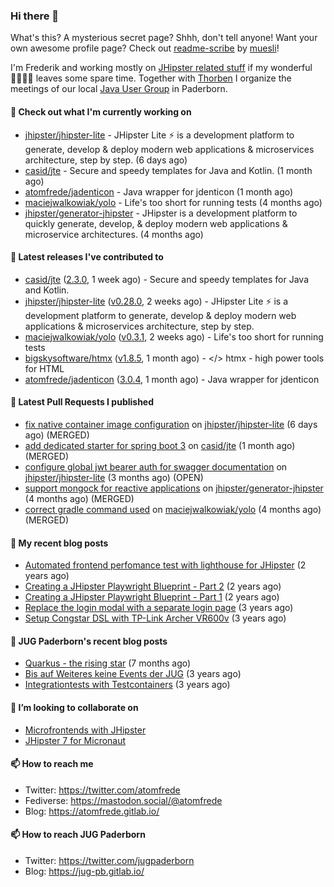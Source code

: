 ### Hi there 👋

What's this? A mysterious secret page? Shhh, don't tell anyone!
Want your own awesome profile page? Check out [readme-scribe](https://github.com/muesli/readme-scribe) by [muesli](https://github.com/muesli)!

I'm Frederik and working mostly on [JHipster related stuff](https://github.com/jhipster/) if my wonderful 👨‍👩‍👧‍👦 leaves some spare time.
Together with [Thorben](https://github.com/thjanssen) I organize the meetings of our local [Java User Group](https://github.com/jugpaderborn) in Paderborn.

#### 👷 Check out what I'm currently working on

- [jhipster/jhipster-lite](https://github.com/jhipster/jhipster-lite) - JHipster Lite ⚡ is a development platform to generate, develop &amp; deploy modern web applications &amp; microservices architecture, step by step. (6 days ago)
- [casid/jte](https://github.com/casid/jte) - Secure and speedy templates for Java and Kotlin. (1 month ago)
- [atomfrede/jadenticon](https://github.com/atomfrede/jadenticon) - Java wrapper for jdenticon (1 month ago)
- [maciejwalkowiak/yolo](https://github.com/maciejwalkowiak/yolo) - Life&#39;s too short for running tests (4 months ago)
- [jhipster/generator-jhipster](https://github.com/jhipster/generator-jhipster) - JHipster is a development platform to quickly generate, develop, &amp; deploy modern web applications &amp; microservice architectures. (4 months ago)

#### 🔭 Latest releases I've contributed to

- [casid/jte](https://github.com/casid/jte) ([2.3.0](https://github.com/casid/jte/releases/tag/2.3.0), 1 week ago) - Secure and speedy templates for Java and Kotlin.
- [jhipster/jhipster-lite](https://github.com/jhipster/jhipster-lite) ([v0.28.0](https://github.com/jhipster/jhipster-lite/releases/tag/v0.28.0), 2 weeks ago) - JHipster Lite ⚡ is a development platform to generate, develop &amp; deploy modern web applications &amp; microservices architecture, step by step.
- [maciejwalkowiak/yolo](https://github.com/maciejwalkowiak/yolo) ([v0.3.1](https://github.com/maciejwalkowiak/yolo/releases/tag/v0.3.1), 2 weeks ago) - Life&#39;s too short for running tests
- [bigskysoftware/htmx](https://github.com/bigskysoftware/htmx) ([v1.8.5](https://github.com/bigskysoftware/htmx/releases/tag/v1.8.5), 1 month ago) - &lt;/&gt; htmx - high power tools for HTML
- [atomfrede/jadenticon](https://github.com/atomfrede/jadenticon) ([3.0.4](https://github.com/atomfrede/jadenticon/releases/tag/3.0.4), 1 month ago) - Java wrapper for jdenticon

#### 🔨 Latest Pull Requests I published

- [fix native container image configuration](https://github.com/jhipster/jhipster-lite/pull/5544) on [jhipster/jhipster-lite](https://github.com/jhipster/jhipster-lite) (6 days ago) (MERGED)
- [add dedicated starter for spring boot 3](https://github.com/casid/jte/pull/195) on [casid/jte](https://github.com/casid/jte) (1 month ago) (MERGED)
- [configure global jwt bearer auth for swagger documentation](https://github.com/jhipster/jhipster-lite/pull/4366) on [jhipster/jhipster-lite](https://github.com/jhipster/jhipster-lite) (3 months ago) (OPEN)
- [support mongock for reactive applications](https://github.com/jhipster/generator-jhipster/pull/20241) on [jhipster/generator-jhipster](https://github.com/jhipster/generator-jhipster) (4 months ago) (MERGED)
- [correct gradle command used](https://github.com/maciejwalkowiak/yolo/pull/8) on [maciejwalkowiak/yolo](https://github.com/maciejwalkowiak/yolo) (4 months ago) (MERGED)

#### 📜 My recent blog posts

- [Automated frontend perfomance test with lighthouse for JHipster](https://atomfrede.gitlab.io/2021/04/automated-frontend-perfomance-test-with-lighthouse-for-jhipster/) (2 years ago)
- [Creating a JHipster Playwright Blueprint - Part 2](https://atomfrede.gitlab.io/2021/03/creating-a-jhipster-playwright-blueprint-part-2/) (2 years ago)
- [Creating a JHipster Playwright Blueprint - Part 1](https://atomfrede.gitlab.io/2021/03/creating-a-jhipster-playwright-blueprint-part-1/) (2 years ago)
- [Replace the login modal with a separate login page](https://atomfrede.gitlab.io/2019/11/replace-the-login-modal-with-a-separate-login-page/) (3 years ago)
- [Setup Congstar DSL with TP-Link Archer VR600v](https://atomfrede.gitlab.io/2019/08/setup-congstar-dsl-with-tp-link-archer-vr600v/) (3 years ago)

#### 📜 JUG Paderborn's recent blog posts

- [Quarkus - the rising star](https://jug-pb.gitlab.io/blog/2022/quarkus-rising-star.html) (7 months ago)
- [Bis auf Weiteres keine Events der JUG](https://jug-pb.gitlab.io/blog/2020/covid-19.html) (3 years ago)
- [Integrationtests with Testcontainers](https://jug-pb.gitlab.io/blog/2020/integrationtests-with-testcontainers.html) (3 years ago)

#### 👯 I’m looking to collaborate on

- [Microfrontends with JHipster](https://github.com/jhipster/generator-jhipster/issues/10189)
- [JHipster 7 for Micronaut](https://github.com/jhipster/generator-jhipster-micronaut/issues/250)

#### 📫 How to reach me

- Twitter: https://twitter.com/atomfrede
- Fediverse: https://mastodon.social/@atomfrede
- Blog: https://atomfrede.gitlab.io/

#### 📫 How to reach JUG Paderborn

- Twitter: https://twitter.com/jugpaderborn
- Blog: https://jug-pb.gitlab.io/
